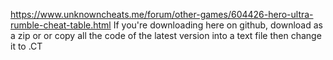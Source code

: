 https://www.unknowncheats.me/forum/other-games/604426-hero-ultra-rumble-cheat-table.html
If you're downloading here on github, download as a zip or or copy all the code of the latest version into a text file then change it to .CT
